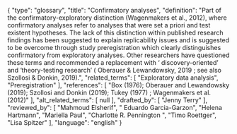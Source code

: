 {
    "type": "glossary",
    "title": "Confirmatory analyses",
    "definition": "Part of the confirmatory-exploratory distinction (Wagenmakers et al., 2012), where confirmatory analyses refer to analyses that were set a priori and test existent hypotheses. The lack of this distinction within published research findings has been suggested to explain replicability issues and is suggested to be overcome through study preregistration which clearly distinguishes confirmatory from exploratory analyses. Other researchers have questioned these terms and recommended a replacement with ‘ discovery-oriented’ and ‘theory-testing research’ ( Oberauer & Lewandowsky, 2019 ; see also Szollosi & Donkin, 2019).",
    "related_terms": [
        "Exploratory data analysis",
        "Preregistration"
    ],
    "references": [
        "Box (1976); Oberauer and Lewandowsky (2019); Szollosi and Donkin (2019); Tukey (1977) ; Wagenmakers et al. (2012)"
    ],
    "alt_related_terms": [
        null
    ],
    "drafted_by": [
        "Jenny Terry"
    ],
    "reviewed_by": [
        "Mahmoud Elsherif",
        " Eduardo Garcia-Garzon",
        "Helena Hartmann",
        "Mariella Paul",
        "Charlotte R. Pennington ",
        "Timo Roettger",
        "Lisa Spitzer"
    ],
    "language": "english"
}